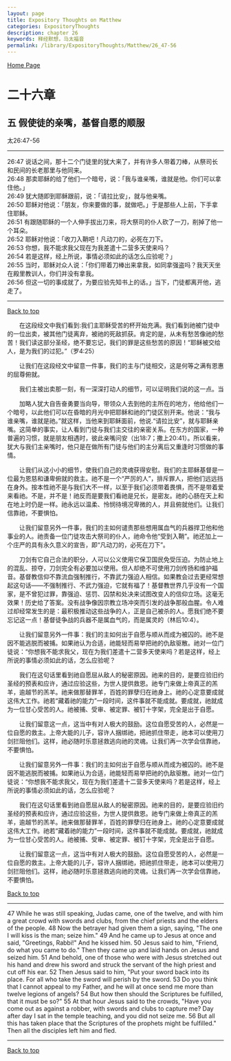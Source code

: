 ```yaml
---
layout: page
title: Expository Thoughts on Matthew
categories: ExpositoryThoughts
description: chapter 26
keywords: 释经默想，马太福音
permalink: /library/ExpositoryThoughts/Matthew/26_47-56
---
```

[ Home Page ]({{site.baseurl}}/index) <br>

<a name="0"></a>
# 二十六章 

## 五 假使徒的亲嘴，基督自愿的顺服

太26:47-56

***

26:47 说话之间，那十二个门徒里的犹大来了，并有许多人带着刀棒，从祭司长和民间的长老那里与他同来。<br>
26:48 那卖耶稣的给了他们一个暗号，说：「我与谁亲嘴，谁就是他。你们可以拿住他。」<br>
26:49 犹大随即到耶稣跟前，说：「请拉比安」，就与他亲嘴。<br>
26:50 耶稣对他说：「朋友，你来要做的事，就做吧。」于是那些人上前，下手拿住耶稣。<br>
26:51 有跟随耶稣的一个人伸手拔出刀来，将大祭司的仆人砍了一刀，削掉了他一个耳朵。<br>
26:52 耶稣对他说：「收刀入鞘吧！凡动刀的，必死在刀下。<br>
26:53 你想，我不能求我父现在为我差遣十二营多天使来吗？<br>
26:54 若是这样，经上所说，事情必须如此的话怎么应验呢？」<br>
26:55 当时，耶稣对众人说：「你们带着刀棒出来拿我，如同拿强盗吗？我天天坐在殿里教训人，你们并没有拿我。<br>
26:56 但这一切的事成就了，为要应验先知书上的话。」当下，门徒都离开他，逃走了。<br>

***

[Back to top](#0)

&emsp;&emsp;在这段经文中我们看到:我们主耶稣受苦的杯开始充满。我们看到祂被门徒中的一位出卖，被其他门徒离弃，被祂的死敌抓获。肯定的是，从未有愁苦像祂的愁苦！我们读这部分圣经，绝不要忘记，我们的罪是这些愁苦的原因！“耶稣被交给人，是为我们的过犯。”（罗4:25）

&emsp;&emsp;让我们在这段经文中留意一件事，我们的主与门徒相交，这是何等之满有恩惠的屈尊俯就。

&emsp;&emsp;我们主被出卖那一刻，有一深深打动人的细节，可以证明我们说的这一点。当

&emsp;&emsp;加略人犹大自告奋勇要当向导，带领众人去到他的主所在的地方，他给他们一个暗号，以此他们可以在昏暗的月光中把耶稣和祂的门徒区别开来。他说：“我与谁亲嘴，谁就是祂。”就这样，当他来到耶稣面前，他说.“请拉比安”，就与耶稣亲嘴。这简单的事实，让人看到门徒与我们主交往的亲密关系。在东方的国家，一种普遍的习惯，就是朋友相遇时，彼此亲嘴问安（出18:7；撒上20:41）。所以看来，犹大与我们主亲嘴时，他只是在做所有门徒与他们的主分离后又重逢时习惯做的事情。

&emsp;&emsp;让我们从这小小的细节，使我们自己的灵魂获得安慰。我们的主耶稣基督是一位最为恩慈和谦卑俯就的救主。祂不是一个“严厉的人”，排斥罪人，把他们远远挡在身外。按本性祂不是与我们大不一样，以至于我们必须带着畏惧，而不是带着爱来看祂。不是，并不是！祂反而是要我们看祂是兄长，是密友。祂的心肠在天上和在地上时仍是一样。祂永远以温柔、怜悯待境况卑微的人，并且俯就他们。让我们信靠祂，不要惧怕。

&emsp;&emsp;让我们留意另外一件事，我们的主如何谴责那些想用属血气的兵器捍卫他和他事业的人。祂责备一位门徒攻击大祭司的仆人，祂命令他“受到入鞘”。祂还加上一个庄严的具有永久意义的宣告，即“凡动刀的，必死在刀下”。

&emsp;&emsp;刀剑有它自己合法的职分，人可以公义使用它保卫国民免受压迫。为防止地上的混乱、掠夺，刀剑完全有必要加以使用。但人却绝不可使用刀剑传扬和维护福音。基督教信仰不靠流血强制推行，不靠武力强迫人相信。如果教会过去更经常想起这句话——不强制推行、不武力强迫，它就有福了！基督教世界几乎没有一个国家，是不曾犯过罪，靠强迫、惩罚、囚禁和处决来试图改变人的信仰立场。这毫无效果！历史给了答案。没有战争像因宗教立场冲突而引发的战争那般血腥。令人难过却经常发生的是：最积极推动这些战争的人，正是自己被杀的人。愿我们绝不要忘记这一点！基督徒争战的兵器不是属血气的，而是属灵的（林后10:4）。

&emsp;&emsp;让我们留意另外一件事：我们的主如何出于自愿与顺从而成为被囚的。祂不是因不能逃脱而被捕。如果祂认为合适，祂能轻而易举把祂的仇敌驱散。祂对一位门徒说：“你想我不能求我父，现在为我们差遣十二营多天使来吗？若是这样，经上所说的事情必须如此的话，怎么应验呢？

&emsp;&emsp;我们在这句话里看到祂自愿屈从敌人的秘密原因。祂来的目的，是要应验旧约圣经的预表和应许，通过应验这些，为世人提供救恩。祂专门来做上帝真正的羔羊，逾越节的羔羊。祂来做那替罪羊，百姓的罪孽归在祂身上。祂的心定意要成就这伟大工作。祂若“藏着祂的能力”一段时间，这件事就不能成就。要成就，祂就成为一位甘心受苦的人。祂被捕、受审、被定罪、被钉十字架，完全是出于自愿。

&emsp;&emsp;让我们留意这一点，这当中有对人极大的鼓励。这位自愿受苦的人，必然是一位自愿的救主。上帝大能的儿子，容许人捆绑祂，把祂抓住带走，祂本可以使用刀剑拦阻他们。这样，祂必随时乐意拯救逃向祂的灵魂。让我们再一次学会信靠祂，不要惧怕。

&emsp;&emsp;让我们留意另外一件事：我们的主如何出于自愿与顺从而成为被囚的。祂不是因不能逃脱而被捕。如果祂认为合适，祂能轻而易举把祂的仇敌驱散。祂对一位门徒说：“你想我不能求我父，现在为我们差遣十二营多天使来吗？若是这样，经上所说的事情必须如此的话，怎么应验呢？

&emsp;&emsp;我们在这句话里看到祂自愿屈从敌人的秘密原因。祂来的目的，是要应验旧约圣经的预表和应许，通过应验这些，为世人提供救恩。祂专门来做上帝真正的羔羊，逾越节的羔羊。祂来做那替罪羊，百姓的罪孽归在祂身上。祂的心定意要成就这伟大工作。祂若“藏着祂的能力”一段时间，这件事就不能成就。要成就，祂就成为一位甘心受苦的人。祂被捕、受审、被定罪、被钉十字架，完全是出于自愿。

&emsp;&emsp;让我们留意这一点，这当中有对人极大的鼓励。这位自愿受苦的人，必然是一位自愿的救主。上帝大能的儿子，容许人捆绑祂，把祂抓住带走，祂本可以使用刀剑拦阻他们。这样，祂必随时乐意拯救逃向祂的灵魂。让我们再一次学会信靠祂，不要惧怕。

[Back to top](#0)

***

47 While he was still speaking, Judas came, one of the twelve, and with him a great crowd with swords and clubs, from the chief priests and the elders of the people. 48 Now the betrayer had given them a sign, saying, "The one I will kiss is the man; seize him." 49 And he came up to Jesus at once and said, "Greetings, Rabbi!" And he kissed him. 50 Jesus said to him, "Friend, do what you came to do." Then they came up and laid hands on Jesus and seized him. 51 And behold, one of those who were with Jesus stretched out his hand and drew his sword and struck the servant of the high priest and cut off his ear. 52 Then Jesus said to him, "Put your sword back into its place. For all who take the sword will perish by the sword. 53 Do you think that I cannot appeal to my Father, and he will at once send me more than twelve legions of angels? 54 But how then should the Scriptures be fulfilled, that it must be so?" 55 At that hour Jesus said to the crowds, "Have you come out as against a robber, with swords and clubs to capture me? Day after day I sat in the temple teaching, and you did not seize me. 56 But all this has taken place that the Scriptures of the prophets might be fulfilled." Then all the disciples left him and fled.

***

[Back to top](#0)
